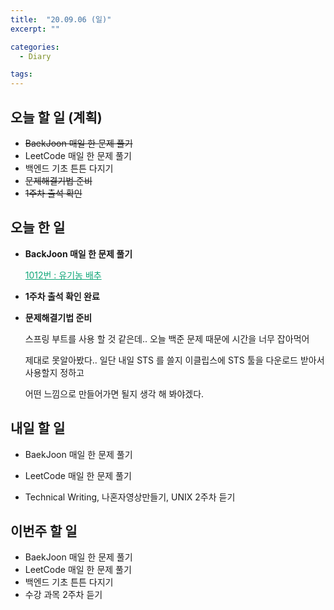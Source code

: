 ```yaml
---
title:  "20.09.06 (일)"
excerpt: ""

categories:
  - Diary

tags:
---
```


## 오늘 할 일 (계획)

- ~~BaekJoon 매일 한 문제 풀기~~
- LeetCode 매일 한 문제 풀기
- 백엔드 기초 튼튼 다지기
- ~~문제해결기법 준비~~
- ~~1주차 출석 확인~~

## 오늘 한 일

- **BackJoon 매일 한 문제 풀기**

  <a href="https://nam-ki-bok.github.io/baekjoon/Baek_Cabbage/" style="color:#0FA678">1012번 : 유기농 배추</a>

- **1주차 출석 확인 완료**

- **문제해결기법 준비**

  스프링 부트를 사용 할 것 같은데.. 오늘 백준 문제 때문에 시간을 너무 잡아먹어
  
  제대로 못알아봤다.. 일단 내일 STS 를 쓸지 이클립스에 STS 툴을 다운로드 받아서 사용할지 정하고
  
  어떤 느낌으로 만들어가면 될지 생각 해 봐야겠다.

## 내일 할 일

- BaekJoon 매일 한 문제 풀기

- LeetCode 매일 한 문제 풀기
- Technical Writing, 나혼자영상만들기, UNIX 2주차 듣기

## 이번주 할 일

- BaekJoon 매일 한 문제 풀기
- LeetCode 매일 한 문제 풀기
- 백엔드 기초 튼튼 다지기
- 수강 과목 2주차 듣기
